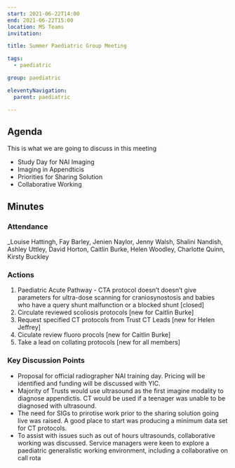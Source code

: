 ```yaml
---
start: 2021-06-22T14:00
end: 2021-06-22T15:00
location: MS Teams
invitation: 

title: Summer Paediatric Group Meeting

tags:
  - paediatric

group: paediatric

eleventyNavigation:
  parent: paediatric

---
```


## Agenda

This is what we are going to discuss in this meeting

* Study Day for NAI Imaging
* Imaging in Appendticis
* Priorities for Sharing Solution
* Collaborative Working

## Minutes

### Attendance
_Louise Hattingh, Fay Barley, Jenien Naylor, Jenny Walsh, Shalini Nandish, Ashley Uttley, David Horton, Caitlin Burke, Helen Woodley, Charlotte Quinn, Kirsty Buckley
    
### Actions

1. Paediatric Acute Pathway - CTA protocol doesn’t doesn’t give parameters for ultra-dose scanning for craniosynostosis and babies who have a query shunt malfunction or a blocked shunt [closed]
2. Circulate reviewed scoliosis protocols [new for Caitlin Burke]
3. Request specified CT protocols from Trust CT Leads [new for Helen Jeffrey]
4. Ciculate review fluoro procols [new for Caitlin Burke]
5. Take a lead on collating protocols [new for all members]
    
### Key Discussion Points

* Proposal for official radiographer NAI training day. Pricing will be identified and funding will be discussed with YIC.
* Majority of Trusts would use ultrasound as the first imagine modality to diagnose appendictis. CT would be used if a teenager was unable to be diagnosed with ultrasound.
* The need for SIGs to prirotise work prior to the sharing solution going live was raised. A good place to start was producing a minimum data set for CT protocols.
* To assist with issues such as out of hours ultrasounds, collaborative working was discussed. Service managers were keen to explore a paediatric generalistic working environment, including a collaborative on call rota
